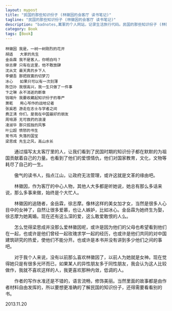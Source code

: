```yaml
---
layout: mypost
title: "民国的那些知识份子 (林徽因的会客厅 读书笔记)"
tagline: "民国的那些知识份子 (林徽因的会客厅 读书笔记)"
description: "badnotes,萬軍的个人网站，记录生活旅行代码。民国的那些知识份子 (林徽因的会客厅 读书笔记)"
category: Book
tags: [Book]
---
```



    林徽因 我是，一树一树刚烈的花开
    胡适   大家的先生
    金岳霖 我不是客人，你明白吗？
    徐志摩 只有在这里，他不敢放肆
    沈从文 最天真的乡下人
    李健吾 那把寂寞的切梦刀
    冰心   如果只可以有一次刻薄
    陈岱孙 我很高兴，我一生只做了一件事
    卞之琳 永不消逝的断章
    钱端升 我要收藏起知识份子的尊严
    萧乾   用心写作的战地记者
    张奚若 游走在志士与学者之间
    费正清 你们，是我在中国最好的朋友
    周培源 无可救药的浪漫
    凌淑华 那只孤独的风筝
    叶公超 愤怒的书生
    常书鸿 失落的国宝
    梁思成 先生之风，高山水长

&emsp;&emsp;通过描写太太客厅里的人，让我们看到了民国时期的知识份子都在默默的为祖国贡献着自己的力量。也看到了他们的爱恨情仇，他们对国家教育，文化，文物等耗尽了自己的一生。

&emsp;&emsp;傲气的读书人，指点江山，让政府无法管理，或许这就是文革的缘由吧。

&emsp;&emsp;林徽因，作为客厅的中心人物，其他人大多都是听她说，她总有那么多话来说，那么多事来做，始终是个大忙人。

&emsp;&emsp;林徽因的追随者，金岳霖，徐志摩。像林这样的美女加才女，当然是很多人心目中的女神了，自然让很多爱慕，也让人嫉妒，比如冰心。金岳霖为她终生为娶，徐志摩为她离婚。现在还有这么深的爱，这么敢爱敢恨的人么。

&emsp;&emsp;怎么觉得梁思成并没那么爱林徽因呢，或许是因为他们的父母也希望看到他们在一起，也或许是他们曾经一起玫瑰求学一起的经历，也或许是他们共同的对中国建筑研究的热爱，使他们不能分开。也或许是本书并没有讲到多少他们之间的事吧。

&emsp;&emsp;对于我个人来说，没有以前那么喜欢林徽因了，以前人为她就是女神。现在觉得她只是有很多光环而已，如果某人的异性朋友多于同性朋友，我会认为这人比较做作，我就不喜欢这样的人，我更喜欢那种内敛，低调的人。

&emsp;&emsp;作者的写作水准还是不错的，语言流畅，修饰美丽。当然里面的故事都是由作者材料自由发挥的，所以要想更准确的了解民国的知识份子，还得需要看看别的书。

2013.11.20